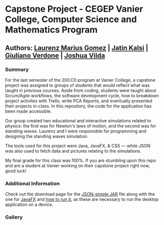 # Capstone Project - CEGEP Vanier College, Computer Science and Mathematics Program
## Authors: [Laurenz Marius Gomez](https://github.com/GolimarGit) | [Jatin Kalsi](https://github.com/jateen67) | [Giuliano Verdone](https://github.com/Verdone) | [Joshua Vilda](https://github.com/Gecko30)

### Summary
For the last semester of the 200.C0 program at Vanier College, a capstone project was assigned to groups of students that would reflect what was taught in previous courses. Aside from coding, students were taught about Scrum/Agile workflows, the software development cycle, how to breakdown project activites with Trello, write PCA Reports, and eventually presented their projects in-class. In this repository, the code for the application has been made accessible.

Our group created two educational and interactive simulations related to physics: the first was for Newton's laws of motion, and the second was for standing waves. Laurenz and I were responsible for programming and designing the standing waves simulation.

The tools used for this project were 
Java, JavaFX, &
CSS — while JSON was also used to fetch data and pictures relating to the simulations.

My final grade for this class was 100%. If you are stumbling upon this repo and are a student at Vanier working on their capstone project right now, good luck!

### Additional Information

Check out the download page for the [JSON-simple JAR](https://code.google.com/archive/p/json-simple/downloads) file along with the one for [JavaFX](https://gluonhq.com/products/javafx/) and [how to run it](https://openjfx.io/openjfx-docs/), as these are necessary to run the desktop application on a device.

### Gallery

